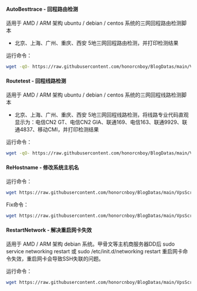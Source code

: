 #### AutoBesttrace - 回程路由检测

适用于 AMD / ARM 架构 ubuntu / debian / centos 系统的三网回程路由检测脚本

- 北京、上海、广州、重庆、西安 5地三网回程路由检测，并打印检测结果

运行命令：
```bash
wget -qO- https://raw.githubusercontent.com/honorcnboy/BlogDatas/main/VpsScript/autobesttrace.sh | bash 
```

#### Routetest - 回程线路检测

适用于 AMD / ARM 架构 ubuntu / debian / centos 系统的三网回程线路检测脚本

- 北京、上海、广州、重庆、西安 5地三网回程线路检测，将线路专业代码直观显示为：电信CN2 GT、电信CN2 GIA、联通169、电信163、联通9929、联通4837、移动CMI，并打印检测结果

运行命令：
```bash
wget -qO- https://raw.githubusercontent.com/honorcnboy/BlogDatas/main/VpsScript/routetest.sh | bash 
```

#### ReHostname - 修改系统主机名

运行命令：
```bash
wget https://raw.githubusercontent.com/honorcnboy/BlogDatas/main/VpsScript/rehostname.sh && chmod +x rehostname.sh && ./rehostname.sh
```

Fix命令：
```bash
wget https://raw.githubusercontent.com/honorcnboy/BlogDatas/main/VpsScript/fixhostname.sh && chmod +x fixhostname.sh && ./fixhostname.sh
```

#### RestartNetwork - 解决重启网卡失效

适用于 AMD / ARM 架构 debian 系统。甲骨文等主机商服务器DD后 sudo service networking restart 或 sudo /etc/init.d/networking restart 重启网卡命令失效，重启网卡会导致SSH失联的问题。

运行命令：
```bash
wget https://raw.githubusercontent.com/honorcnboy/BlogDatas/main/VpsScript/restartnetwork.sh && chmod +x restartnetwork.sh && bash restartnetwork.sh
```
